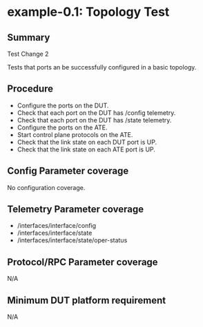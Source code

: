 # example-0.1: Topology Test

## Summary

Test Change 2

Tests that ports an be successfully configured in a basic topology.

## Procedure

* Configure the ports on the DUT.
* Check that each port on the DUT has /config telemetry.
* Check that each port on the DUT has /state telemetry.
* Configure the ports on the ATE.
* Start control plane protocols on the ATE.
* Check that the link state on each DUT port is UP.
* Check that the link state on each ATE port is UP.

## Config Parameter coverage

No configuration coverage.

## Telemetry Parameter coverage

* /interfaces/interface/config
* /interfaces/interface/state
* /interfaces/interface/state/oper-status

## Protocol/RPC Parameter coverage

N/A

## Minimum DUT platform requirement

N/A
